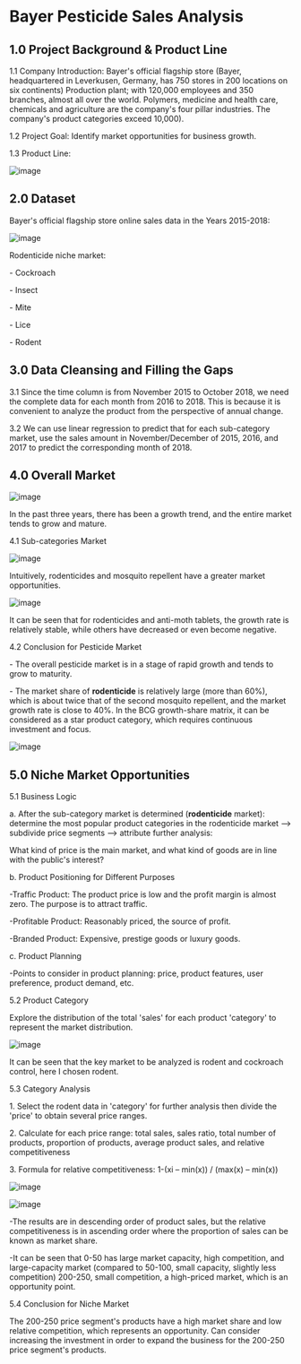 # Bayer Pesticide Sales Analysis

## 1.0 Project Background & Product Line
1.1 Company Introduction: Bayer's official flagship store (Bayer, headquartered in Leverkusen, Germany, has 750 stores in 200 locations on six continents)
Production plant; with 120,000 employees and 350 branches, almost all over the world. Polymers, medicine and health care, chemicals and agriculture are the company's four pillar industries. The company's product categories exceed 10,000).<p>
1.2 Project Goal: Identify market opportunities for business growth.<p>
1.3 Product Line:<p>
![image](https://user-images.githubusercontent.com/24800888/176578273-bb788168-6d98-458d-aa1b-c4132dabb7e6.png)

## 2.0 Dataset
Bayer's official flagship store online sales data in the Years 2015-2018:<p>
![image](https://user-images.githubusercontent.com/24800888/176578397-4faf7401-365e-4352-af41-9ea35e5ad381.png)
<p>
Rodenticide niche market:<p>
- Cockroach<p>
- Insect<p>
- Mite<p>
- Lice<p>
- Rodent

## 3.0 Data Cleansing and Filling the Gaps
3.1 Since the time column is from November 2015 to October 2018, we need the complete data for each month from 2016 to 2018.
This is because it is convenient to analyze the product from the perspective of annual change.<p>
3.2 We can use linear regression to predict that for each sub-category market, use the sales amount in November/December of 2015, 2016, and 2017 to predict the corresponding month of 2018.

## 4.0 Overall Market
![image](https://user-images.githubusercontent.com/24800888/176580799-1d93ae52-b096-4532-9642-ebcb77d4a7dc.png)
<p>In the past three years, there has been a growth trend, and the entire market tends to grow and mature. <p>
4.1 Sub-categories Market

![image](https://user-images.githubusercontent.com/24800888/176581616-b03ebff1-1140-4da6-8bd5-f4bb7eb92b14.png)
<p>Intuitively, rodenticides and mosquito repellent have a greater market opportunities.

![image](https://user-images.githubusercontent.com/24800888/176582442-5a2f9ba1-afac-46b0-a995-4d330812ebdd.png)
<p>It can be seen that for rodenticides and anti-moth tablets, the growth rate is relatively stable, while others have decreased or even become negative.<p>
4.2 Conclusion for Pesticide Market<p>
- The overall pesticide market is in a stage of rapid growth and tends to grow to maturity.<p>
- The market share of <b>rodenticide</b> is relatively large (more than 60%), which is about twice that of the second mosquito repellent, and the market growth rate is close to 40%. In the BCG growth-share matrix, it can be considered as a star product category, which requires continuous investment and focus.

![image](https://expertprogrammanagement.com/wp-content/uploads/2011/04/BCG-Matrix-_-Boston-Matrix.png)

## 5.0 Niche Market Opportunities
5.1 Business Logic <p>
a. After the sub-category market is determined (<b>rodenticide</b> market): determine the most popular product categories in the rodenticide market –> subdivide price segments –> attribute further analysis:<p>
What kind of price is the main market, and what kind of goods are in line with the public's interest?<p>
b. Product Positioning for Different Purposes<p>
-Traffic Product: The product price is low and the profit margin is almost zero. The purpose is to attract traffic.<p>
-Profitable Product: Reasonably priced, the source of profit.<p>
-Branded Product: Expensive, prestige goods or luxury goods.<p>
c. Product Planning<p>
-Points to consider in product planning: price, product features, user preference, product demand, etc.<p>
5.2 Product Category <p>
Explore the distribution of the total 'sales' for each product 'category' to represent the market distribution.<p>
![image](https://user-images.githubusercontent.com/24800888/176633495-1f44aaee-cb35-4a52-94c9-7e7603b49731.png)
<p>It can be seen that the key market to be analyzed is rodent and cockroach control, here I chosen rodent.<p>
5.3 Category Analysis <p>
1. Select the rodent data in 'category' for further analysis then divide the 'price' to obtain several price ranges.<p>
2. Calculate for each price range: total sales, sales ratio, total number of products, proportion of products, average product sales, and relative competitiveness <p>
3. Formula for relative competitiveness: 1-(xi – min(x)) / (max(x) – min(x)) <p>

![image](https://user-images.githubusercontent.com/24800888/176637358-af916c37-0b64-4d0c-b215-5ed109a243e9.png)

![image](https://user-images.githubusercontent.com/24800888/176637473-174e3938-3f1d-4e76-a335-e2b1269f9e5c.png)

-The results are in descending order of product sales, but the relative competitiveness is in ascending order where the proportion of sales can be known as market share.<p>
-It can be seen that 0-50 has large market capacity, high competition, and large-capacity market (compared to 50-100, small capacity, slightly less competition) 200-250, small competition, a high-priced market, which is an opportunity point.<p>
5.4 Conclusion for Niche Market<p>
The 200-250 price segment's products have a high market share and low relative competition, which represents an opportunity. Can consider increasing the investment in order to expand the business for the 200-250 price segment's products.
